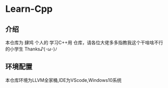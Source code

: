 # Learn-Cpp

## 介绍

本仓库为 肆鸠 个人的 学习C++用 仓库，请各位大佬多多指教我这个干啥啥不行的小学生
Thanks♪(･ω･)ﾉ

## 环境配置

本仓库环境为LLVM全家桶,IDE为VScode,Windows10系统
